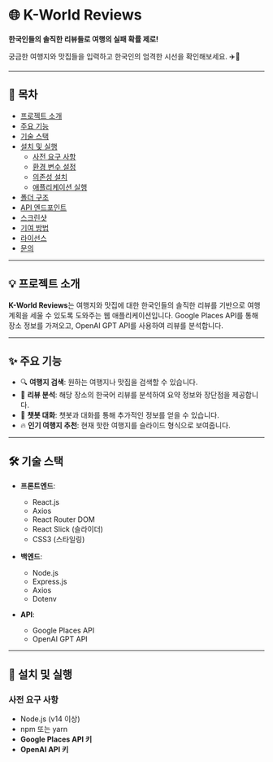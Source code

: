 # 🌐 K-World Reviews

**한국인들의 솔직한 리뷰들로 여행의 실패 확률 제로!**

궁금한 여행지와 맛집들을 입력하고 한국인의 엄격한 시선을 확인해보세요. ✈️🍜

---

## 📖 목차

- [프로젝트 소개](#-프로젝트-소개)
- [주요 기능](#-주요-기능)
- [기술 스택](#-기술-스택)
- [설치 및 실행](#-설치-및-실행)
  - [사전 요구 사항](#사전-요구-사항)
  - [환경 변수 설정](#환경-변수-설정)
  - [의존성 설치](#의존성-설치)
  - [애플리케이션 실행](#애플리케이션-실행)
- [폴더 구조](#-폴더-구조)
- [API 엔드포인트](#-api-엔드포인트)
- [스크린샷](#-스크린샷)
- [기여 방법](#-기여-방법)
- [라이선스](#-라이선스)
- [문의](#-문의)

---

## 💡 프로젝트 소개

**K-World Reviews**는 여행지와 맛집에 대한 한국인들의 솔직한 리뷰를 기반으로 여행 계획을 세울 수 있도록 도와주는 웹 애플리케이션입니다. Google Places API를 통해 장소 정보를 가져오고, OpenAI GPT API를 사용하여 리뷰를 분석합니다.

---

## ✨ 주요 기능

- 🔍 **여행지 검색**: 원하는 여행지나 맛집을 검색할 수 있습니다.
- 📝 **리뷰 분석**: 해당 장소의 한국어 리뷰를 분석하여 요약 정보와 장단점을 제공합니다.
- 💬 **챗봇 대화**: 챗봇과 대화를 통해 추가적인 정보를 얻을 수 있습니다.
- 🔥 **인기 여행지 추천**: 현재 핫한 여행지를 슬라이드 형식으로 보여줍니다.

---

## 🛠 기술 스택

- **프론트엔드**:

  - React.js
  - Axios
  - React Router DOM
  - React Slick (슬라이더)
  - CSS3 (스타일링)

- **백엔드**:

  - Node.js
  - Express.js
  - Axios
  - Dotenv

- **API**:

  - Google Places API
  - OpenAI GPT API

---

## 🚀 설치 및 실행

### 사전 요구 사항

- Node.js (v14 이상)
- npm 또는 yarn
- **Google Places API 키**
- **OpenAI API 키**
